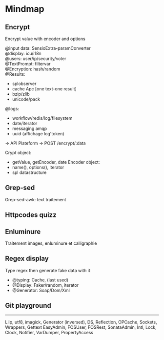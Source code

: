 # Mindmap

## Encrypt
Encrypt value with encoder and options  

@input data: SensioExtra-paramConverter  
@display: icu/i18n  
@users: user/ip/security/voter  
@TextPrompt: filtervar  
@Encryption: hash/random  
@Results: 
- splobserver
- cache Apc [one text-one result]
- bzip/zlib
- unicode/pack

@logs:
- workflow/redis/log/filesystem
- date/iterator
- messaging amqp
- uuid (affichage log'token)

-> API Plateform -> POST /encrypt/:data

Crypt object:
- getValue, getEncoder, date
Encoder object:
- name(), options(), iterator
- spl datastructure

## Grep-sed
Grep-sed-awk: text traitement

## Httpcodes quizz

## Enluminure
Traitement images, enluminure et calligraphie

## Regex display
Type regex then generate fake data with it  
- @typing: Cache, (last used)
- @Display: Faker/random, iterator
- @Generator: Soap/Dom/Xml

## Git playground

---
Liip, utf8, imagick, Generator (inversed), DS, Reflection, OPCache, Sockets, Wrappers, Gettext
EasyAdmin, FOSUser, FOSRest, SonataAdmin, Intl, Lock, Clock, Notifier, VarDumper, PropertyAccess
